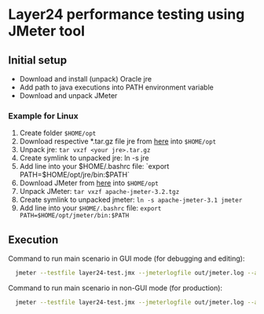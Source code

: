 # Layer24 performance testing using JMeter tool

## Initial setup ##
- Download and install (unpack) Oracle jre
- Add path to java executions into PATH environment variable
- Download and unpack JMeter

### Example for Linux ###

1. Create folder `$HOME/opt`
1. Download respective *.tar.gz file jre from [here](http://www.oracle.com/technetwork/java/javase/downloads/jre8-downloads-2133155.html) into `$HOME/opt`
1. Unpack jre: `tar vxzf <your jre>.tar.gz`
1. Create symlink to unpacked jre: ln -s <your jre> jre
1. Add line into your $HOME/.bashrc file: `export PATH=$HOME/opt/jre/bin:$PATH`
1. Download JMeter from [here](http://apache.cp.if.ua//jmeter/binaries/apache-jmeter-3.2.tgz) into `$HOME/opt`
1. Unpack JMeter: `tar vxzf apache-jmeter-3.2.tgz`
1. Create symlink to unpacked jmeter: `ln -s apache-jmeter-3.1 jmeter`
1. Add line into your `$HOME/.bashrc` file: `export PATH=$HOME/opt/jmeter/bin:$PATH`

## Execution ##

Command to run main scenario in GUI mode (for debugging and editing):
```bash
  jmeter --testfile layer24-test.jmx --jmeterlogfile out/jmeter.log --addprop layer24.properties
```
Command to run main scenario in non-GUI mode (for production):
```bash
  jmeter --testfile layer24-test.jmx --jmeterlogfile out/jmeter.log --addprop layer24.properties --nongui
```
